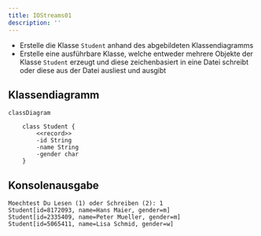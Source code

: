 ```yaml
---
title: IOStreams01
description: ''
---
```


- Erstelle die Klasse `Student` anhand des abgebildeten Klassendiagramms
- Erstelle eine ausführbare Klasse, welche entweder mehrere Objekte der Klasse `Student` erzeugt und diese zeichenbasiert in eine Datei schreibt oder diese aus der Datei ausliest und ausgibt

## Klassendiagramm
```mermaid
classDiagram

    class Student {
        <<record>>
        -id String
        -name String
        -gender char
    }
```

## Konsolenausgabe

```console
Moechtest Du Lesen (1) oder Schreiben (2): 1
Student[id=8172093, name=Hans Maier, gender=m]
Student[id=2335409, name=Peter Mueller, gender=m]
Student[id=5065411, name=Lisa Schmid, gender=w]
```
